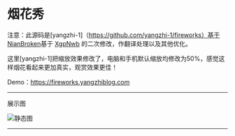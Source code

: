 # 烟花秀

注意：此源码是[yangzhi-1]（https://github.com/yangzhi-1/fireworks）基于 [NianBroken](https://github.com/NianBroken)基于 [XgpNwb](https://codepen.io/MillerTime/pen/XgpNwb) 的二次修改，作翻译处理以及其他优化。

这里[yangzhi-1]把缩放效果修改了，电脑和手机默认缩放均修改为50%，感觉这样烟花看起来更加真实，观赏效果更佳！

Demo：https://fireworks.yangzhiblog.com

------

展示图

![静态图](https://cdn.jsdelivr.net/gh/NianBroken/Firework_Simulator/Image_Preview.png)

------
